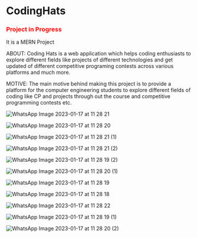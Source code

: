 # CodingHats
<h3 style="color:red">Project in Progress</h3>

It is a MERN Project

ABOUT:
Coding Hats is a web application which helps coding enthusiasts to explore different fields like projects of different technologies and get updated of different competitive programing contests across various platforms and much more.

MOTIVE:
The main motive behind making this project is to provide a platform for the computer engineering students to explore different fields of coding like CP and projects through out the course and competitive programming contests etc.


![WhatsApp Image 2023-01-17 at 11 28 21](https://user-images.githubusercontent.com/82964271/212821864-e75e53c4-5952-42b3-b504-3b89f33cff6b.jpeg)



![WhatsApp Image 2023-01-17 at 11 28 20](https://user-images.githubusercontent.com/82964271/212821887-3d73b405-dff8-4c92-b16c-f5d591319402.jpeg)




![WhatsApp Image 2023-01-17 at 11 28 21 (1)](https://user-images.githubusercontent.com/82964271/212821902-51fa5267-8295-480d-9dda-8da1a7a8719e.jpeg)



![WhatsApp Image 2023-01-17 at 11 28 21 (2)](https://user-images.githubusercontent.com/82964271/212821927-10298a4d-48c6-45ab-bfb7-6fce036496e4.jpeg)




![WhatsApp Image 2023-01-17 at 11 28 19 (2)](https://user-images.githubusercontent.com/82964271/212821957-6bd4d08b-cd27-4511-87a2-560a691ed22a.jpeg)



![WhatsApp Image 2023-01-17 at 11 28 20 (1)](https://user-images.githubusercontent.com/82964271/212821978-924ca069-ee5c-4f5e-8bd5-1a4aee7be3a9.jpeg)



![WhatsApp Image 2023-01-17 at 11 28 19](https://user-images.githubusercontent.com/82964271/212822003-5c8817a4-a325-4e89-b941-abebd9fc51fa.jpeg)


![WhatsApp Image 2023-01-17 at 11 28 18](https://user-images.githubusercontent.com/82964271/212822019-047da6d2-db45-4ffb-8c86-26252ec7322a.jpeg)


![WhatsApp Image 2023-01-17 at 11 28 22](https://user-images.githubusercontent.com/82964271/212822079-005f2f45-e88e-4892-8795-7d9eca28559c.jpeg)





![WhatsApp Image 2023-01-17 at 11 28 19 (1)](https://user-images.githubusercontent.com/82964271/212822030-76749cb3-3423-4d47-818f-6e1dd7fe40cc.jpeg)

![WhatsApp Image 2023-01-17 at 11 28 20 (2)](https://user-images.githubusercontent.com/82964271/212822055-529c0ff5-cc67-4dce-98e7-1ca9e4a1c1e4.jpeg)


